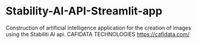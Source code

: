 # Stability-AI-API-Streamlit-app
Construction of artificial intelligence application for the creation of images using the Stabiliti Al api.
CAFIDATA TECHNOLOGIES https://cafidata.com/
